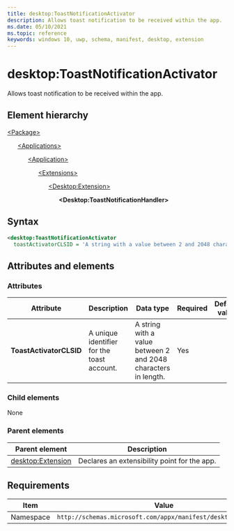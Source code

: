 ```yaml
---
title: desktop:ToastNotificationActivator
description: Allows toast notification to be received within the app.
ms.date: 05/10/2021
ms.topic: reference
keywords: windows 10, uwp, schema, manifest, desktop, extension 
---
```


# desktop:ToastNotificationActivator

Allows toast notification to be received within the app.

## Element hierarchy

[\<Package\>](element-package.md)

&nbsp;&nbsp;&nbsp;&nbsp;&nbsp;&nbsp;[\<Applications\>](element-applications.md)

&nbsp;&nbsp;&nbsp;&nbsp;&nbsp;&nbsp;&nbsp;&nbsp;&nbsp;&nbsp;&nbsp;&nbsp;[\<Application\>](element-application.md)

&nbsp;&nbsp;&nbsp;&nbsp;&nbsp;&nbsp;&nbsp;&nbsp;&nbsp;&nbsp;&nbsp;&nbsp;&nbsp;&nbsp;&nbsp;&nbsp;&nbsp;&nbsp;[\<Extensions\>](element-1-extensions.md)

&nbsp;&nbsp;&nbsp;&nbsp;&nbsp;&nbsp;&nbsp;&nbsp;&nbsp;&nbsp;&nbsp;&nbsp;&nbsp;&nbsp;&nbsp;&nbsp;&nbsp;&nbsp;&nbsp;&nbsp;&nbsp;&nbsp;&nbsp;&nbsp;[\<Desktop:Extension\>](element-desktop-extension.md)

&nbsp;&nbsp;&nbsp;&nbsp;&nbsp;&nbsp;&nbsp;&nbsp;&nbsp;&nbsp;&nbsp;&nbsp;&nbsp;&nbsp;&nbsp;&nbsp;&nbsp;&nbsp;&nbsp;&nbsp;&nbsp;&nbsp;&nbsp;&nbsp;&nbsp;&nbsp;&nbsp;&nbsp;&nbsp;&nbsp;**\<Desktop:ToastNotificationHandler\>**

## Syntax

```xml
<desktop:ToastNotificationActivator
  toastActivatorCLSID = 'A string with a value between 2 and 2048 characters in length.' />
```

## Attributes and elements

### Attributes

| Attribute | Description | Data type | Required | Default value |
|-|-|-|-|-|
| **ToastActivatorCLSID** | A unique identifier for the toast account. | A string with a value between 2 and 2048 characters in length. | Yes |  |

### Child elements

None

### Parent elements

| Parent element | Description |
|-|-|
| [desktop:Extension](element-desktop-extension.md) | Declares an extensibility point for the app. |

## Requirements

| Item  | Value  |
|--|--|
| Namespace | `http://schemas.microsoft.com/appx/manifest/desktop/windows10` |
